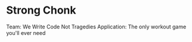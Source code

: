 # Strong Chonk

Team: We Write Code Not Tragedies
Application: The only workout game you'll ever need
